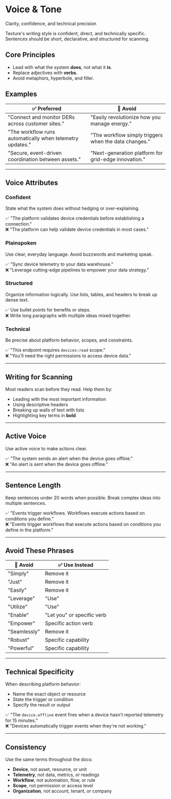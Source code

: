 # Voice & Tone

<Subtitle>Clarity, confidence, and technical precision</Subtitle>

Texture's writing style is confident, direct, and technically specific.  
Sentences should be short, declarative, and structured for scanning.

## Core Principles

- Lead with what the system **does**, not what it **is**.  
- Replace adjectives with **verbs**.  
- Avoid metaphors, hyperbole, and filler.

## Examples

| ✅ Preferred | 🚫 Avoid |
|--------------|-----------|
| "Connect and monitor DERs across customer sites." | "Easily revolutionize how you manage energy." |
| "The workflow runs automatically when telemetry updates." | "The workflow simply triggers when the data changes." |
| "Secure, event-driven coordination between assets." | "Next-generation platform for grid-edge innovation." |

---

## Voice Attributes

### Confident

State what the system does without hedging or over-explaining.

✅ "The platform validates device credentials before establishing a connection."  
❌ "The platform can help validate device credentials in most cases."

### Plainspoken

Use clear, everyday language. Avoid buzzwords and marketing speak.

✅ "Sync device telemetry to your data warehouse."  
❌ "Leverage cutting-edge pipelines to empower your data strategy."

### Structured

Organize information logically. Use lists, tables, and headers to break up dense text.

✅ Use bullet points for benefits or steps.  
❌ Write long paragraphs with multiple ideas mixed together.

### Technical

Be precise about platform behavior, scopes, and constraints.

✅ "This endpoint requires `devices:read` scope."  
❌ "You'll need the right permissions to access device data."

---

## Writing for Scanning

Most readers scan before they read. Help them by:
- Leading with the most important information
- Using descriptive headers
- Breaking up walls of text with lists
- Highlighting key terms in **bold**

---

## Active Voice

Use active voice to make actions clear.

✅ "The system sends an alert when the device goes offline."  
❌ "An alert is sent when the device goes offline."

---

## Sentence Length

Keep sentences under 20 words when possible. Break complex ideas into multiple sentences.

✅ "Events trigger workflows. Workflows execute actions based on conditions you define."  
❌ "Events trigger workflows that execute actions based on conditions you define in the platform."

---

## Avoid These Phrases

| 🚫 Avoid | ✅ Use Instead |
|----------|---------------|
| "Simply" | Remove it |
| "Just" | Remove it |
| "Easily" | Remove it |
| "Leverage" | "Use" |
| "Utilize" | "Use" |
| "Enable" | "Let you" or specific verb |
| "Empower" | Specific action verb |
| "Seamlessly" | Remove it |
| "Robust" | Specific capability |
| "Powerful" | Specific capability |

---

## Technical Specificity

When describing platform behavior:
- Name the exact object or resource
- State the trigger or condition
- Specify the result or output

✅ "The `device.offline` event fires when a device hasn't reported telemetry for 15 minutes."  
❌ "Devices automatically trigger events when they're not working."

---

## Consistency

Use the same terms throughout the docs:
- **Device**, not asset, resource, or unit
- **Telemetry**, not data, metrics, or readings
- **Workflow**, not automation, flow, or rule
- **Scope**, not permission or access level
- **Organization**, not account, tenant, or company

